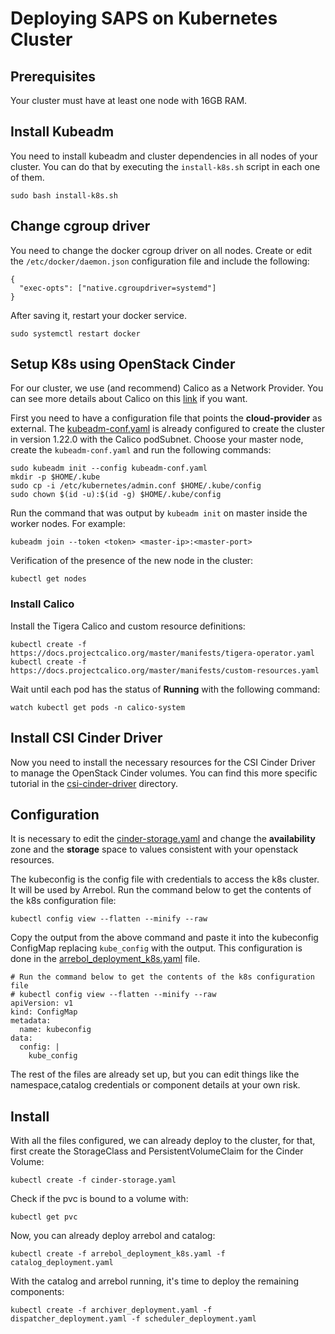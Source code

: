 # Deploying SAPS on Kubernetes Cluster

## Prerequisites

Your cluster must have at least one node with 16GB RAM.

## Install Kubeadm

You need to install kubeadm and cluster dependencies in all nodes of your cluster. You can do that by executing the `install-k8s.sh` script in each one of them.

```
sudo bash install-k8s.sh
```

## Change cgroup driver

You need to change the docker cgroup driver on all nodes. Create or edit the `/etc/docker/daemon.json` configuration file and include the following:

```
{
  "exec-opts": ["native.cgroupdriver=systemd"]
}
```

After saving it, restart your docker service.

```
sudo systemctl restart docker
```

## Setup K8s using OpenStack Cinder

For our cluster, we use (and recommend) Calico as a Network Provider. You can see more details about Calico on this [link](https://docs.projectcalico.org/master/getting-started/kubernetes/quickstart) if you want.

First you need to have a configuration file that points the **cloud-provider** as external. The [kubeadm-conf.yaml](./kubeadm-conf.yaml) is already configured to create the cluster in version 1.22.0 with the Calico podSubnet. Choose your master node, create the `kubeadm-conf.yaml` and run the following commands:

```
sudo kubeadm init --config kubeadm-conf.yaml
mkdir -p $HOME/.kube
sudo cp -i /etc/kubernetes/admin.conf $HOME/.kube/config
sudo chown $(id -u):$(id -g) $HOME/.kube/config
```

Run the command that was output by `kubeadm init` on master inside the worker nodes. For example:
```
kubeadm join --token <token> <master-ip>:<master-port>
```

Verification of the presence of the new node in the cluster:
```
kubectl get nodes
```

### Install Calico

Install the Tigera Calico and custom resource definitions:
```
kubectl create -f https://docs.projectcalico.org/master/manifests/tigera-operator.yaml
kubectl create -f https://docs.projectcalico.org/master/manifests/custom-resources.yaml
```

Wait until each pod has the status of **Running** with the following command:
```
watch kubectl get pods -n calico-system
```

## Install CSI Cinder Driver

Now you need to install the necessary resources for the CSI Cinder Driver to manage the OpenStack Cinder volumes. You can find this more specific tutorial in the [csi-cinder-driver](./csi-cinder-driver) directory.


## Configuration

It is necessary to edit the [cinder-storage.yaml](./cinder-storage.yaml) and change the **availability** zone and the **storage** space to values ​​consistent with your openstack resources.

The kubeconfig is the config file with credentials to access the k8s cluster. It will be used by Arrebol. Run the command below to get the contents of the k8s configuration file:

```
kubectl config view --flatten --minify --raw
```

Copy the output from the above command and paste it into the kubeconfig ConfigMap replacing `kube_config` with the output. This configuration is done in the [arrebol_deployment_k8s.yaml](./arrebol_deployment_k8s.yaml) file.

```
# Run the command below to get the contents of the k8s configuration file
# kubectl config view --flatten --minify --raw
apiVersion: v1
kind: ConfigMap
metadata:
  name: kubeconfig
data:
  config: |
    kube_config
```

The rest of the files are already set up, but you can edit things like the namespace,catalog credentials or component details at your own risk.

## Install

With all the files configured, we can already deploy to the cluster, for that, first create the StorageClass and PersistentVolumeClaim for the Cinder Volume:

```
kubectl create -f cinder-storage.yaml
```

Check if the pvc is bound to a volume with:
```
kubectl get pvc
```

Now, you can already deploy arrebol and catalog:

```
kubectl create -f arrebol_deployment_k8s.yaml -f catalog_deployment.yaml
```

With the catalog and arrebol running, it's time to deploy the remaining components:

```
kubectl create -f archiver_deployment.yaml -f dispatcher_deployment.yaml -f scheduler_deployment.yaml
```
